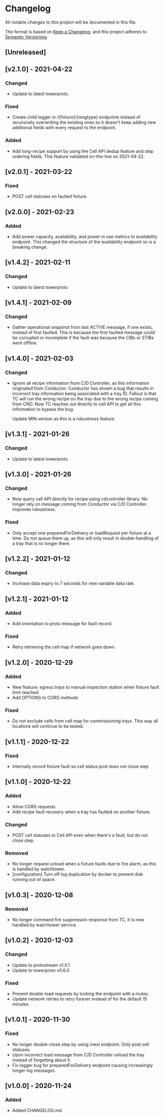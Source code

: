 # Changelog
All notable changes to this project will be documented in this file.

The format is based on [Keep a Changelog](https://keepachangelog.com/en/1.0.0/),
and this project adheres to [Semantic Versioning](https://semver.org/spec/v2.0.0.html).

## [Unreleased]

## [v2.1.0] - 2021-04-22
### Changed
- Update to latest towerproto.

### Fixed
- Create child logger in /{fixture}/{msgtype} endpoints instead of recursively overwriting the existing ones
  so it doesn't keep adding new additional fields with every request to the endpoint.

### Added
- Add long-recipe support by using the Cell API dedup feature and step ordering fields. This feature validated
  on-the-line on 2021-04-22.

## [v2.0.1] - 2021-03-22
### Fixed
- POST cell statuses on faulted fixture.

## [v2.0.0] - 2021-02-23
### Added
- Add power capacity, availability, and power in use metrics to availability endpoint. This changed the structure
  of the availability endpoint so is a breaking change.

## [v1.4.2] - 2021-02-11
### Changed
- Update to latest towerproto

## [v1.4.1] - 2021-02-09
### Changed
- Gather operational snapshot from last ACTIVE message, if one exists, instead of first faulted. This is
  because the first faulted message could be corrupted or incomplete if the fault was because the CIBs or
  STIBs went offline.

## [v1.4.0] - 2021-02-03
### Changed
- Ignore all recipe information from C/D Controller, as this information originated from Conductor.
  Conductor has shown a bug that results in incorrect tray information being associated with a tray ID.
  Fallout is that TC will run the wrong recipe on the tray due to the wrong recipe coming from CND. Now
  TC reaches out directly to cell API to get all this information to bypass the bug.

  Update MIN version as this is a robustness feature.

## [v1.3.1] - 2021-01-26
### Changed
- Update to latest towerproto

## [v1.3.0] - 2021-01-26
### Changed
- Now query cell API directly for recipe using cdcontroller library. No longer rely on message
  coming from Conductor via C/D Controller. Improves robustness.

### Fixed
- Only accept one preparedForDelivery or loadRequest per fixture at a time. Do not queue
  them up, as this will only result in double-handling of a tray that is no longer there.

## [v1.2.2] - 2021-01-12
### Changed
- Increase data expiry to 7 seconds for new variable data rate.

## [v1.2.1] - 2021-01-12
### Added
- Add orientation to proto message for fault record.

### Fixed
- Retry retrieving the cell map if network goes down.

## [v1.2.0] - 2020-12-29
### Added
- New feature: egress trays to manual inspection station when fixture fault limit reached
- Add OPTIONS to CORS methods

### Fixed
- Do not exclude cells from cell map for commissioning trays. This way all locations will
  continue to be tested.

## [v1.1.1] - 2020-12-22
### Fixed
- Internally record fixture fault so cell status post does not close step

## [v1.1.0] - 2020-12-22
### Added
- Allow CORS requests
- Add recipe fault recovery when a tray has faulted on another fixture.

### Changed
- POST cell statuses to Cell API even when there's a fault, but do not close step.

### Removed
- No longer request unload when a fixture faults due to fire alarm, as this is handled by
  watchtower.
- [configuration] Turn off log duplication by docker to prevent disk running out of space.

## [v1.0.3] - 2020-12-08
### Removed
- No longer command fire suppression response from TC, it is now handled by watchtower service.

## [v1.0.2] - 2020-12-03
### Changed
- Update to protostream v1.0.1
- Update to towerproto v0.6.0

### Fixed
- Prevent double-load requests by locking the endpoint with a mutex.
- Update network retries to retry forever instead of for the default 15 minutes.

## [v1.0.1] - 2020-11-30
### Fixed
- No longer double-close step by using /next endpoint. Only post cell statuses.
- Upon incorrect load message from C/D Controller unload the tray instead of
  forgetting about it.
- Fix logger bug for preparedForDelivery endpoint causing increasingly longer
  log messages.
## [v1.0.0] - 2020-11-24
### Added
- Added CHANGELOG.md

